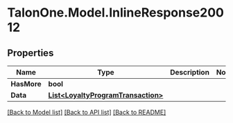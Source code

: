 # TalonOne.Model.InlineResponse20012
## Properties

Name | Type | Description | Notes
------------ | ------------- | ------------- | -------------
**HasMore** | **bool** |  | 
**Data** | [**List&lt;LoyaltyProgramTransaction&gt;**](LoyaltyProgramTransaction.md) |  | 

[[Back to Model list]](../README.md#documentation-for-models) [[Back to API list]](../README.md#documentation-for-api-endpoints) [[Back to README]](../README.md)

